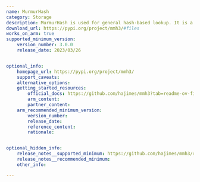 ```yaml
---
name: MurmurHash
category: Storage
description: MurmurHash is used for general hash-based lookup. It is a non-cryptographic hash function.
download_url: https://pypi.org/project/mmh3/#files
works_on_arm: true
supported_minimum_version:
    version_number: 3.0.0
    release_date: 2023/03/26


optional_info:
    homepage_url: https://pypi.org/project/mmh3/
    support_caveats:
    alternative_options:
    getting_started_resources:
        official_docs: https://github.com/hajimes/mmh3?tab=readme-ov-file#install
        arm_content:
        partner_content:
    arm_recommended_minimum_version:
        version_number:
        release_date:
        reference_content:
        rationale:


optional_hidden_info:
    release_notes__supported_minimum: https://github.com/hajimes/mmh3/releases/tag/v3.0.0
    release_notes__recommended_minimum:
    other_info:

---
```

